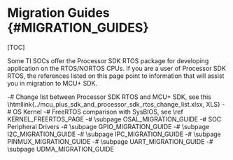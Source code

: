 #  Migration Guides {#MIGRATION_GUIDES}

[TOC]

Some TI SOCs offer the Processor SDK RTOS package for developing application on the RTOS/NORTOS CPUs.
If you are a user of Processor SDK RTOS, the references listed on this page point to information that will assist you in
migration to MCU+ SDK.

-# Change list between Processor SDK RTOS and MCU+ SDK, see this \htmllink{../mcu_plus_sdk_and_processor_sdk_rtos_change_list.xlsx, XLS}
-# OS Kernel
   -# FreeRTOS comparison with SysBIOS, see \ref KERNEL_FREERTOS_PAGE
   -# \subpage OSAL_MIGRATION_GUIDE
-# SOC Peripheral Drivers
   -# \subpage GPIO_MIGRATION_GUIDE
   -# \subpage I2C_MIGRATION_GUIDE
   -# \subpage IPC_MIGRATION_GUIDE
   -# \subpage PINMUX_MIGRATION_GUIDE
   -# \subpage UART_MIGRATION_GUIDE
   -# \subpage UDMA_MIGRATION_GUIDE